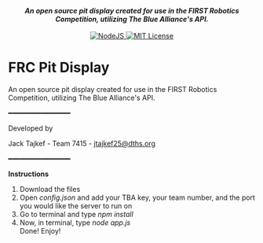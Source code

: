 <div align="center">
<strong><i>An open source pit display created for use in the FIRST Robotics Competition, utilizing The Blue Alliance's API. </i></strong>
<br>
<br>
<a href="https://nodejs.org/en/download/">
    <img src="https://img.shields.io/badge/Made with-Node.js-0d9c00?style=for-the-badge&logo=Node.js" alt="NodeJS">
</a>
<a href="https://github.com/Jaguar-Robotics/TBA-PitDisplay/LICENSE">
    <img src="https://img.shields.io/badge/license-MIT-green?style=for-the-badge" alt="MIT License">
</a>
</div>

# FRC Pit Display
 An open source pit display created for use in the FIRST Robotics Competition, utilizing The Blue Alliance's API.


━━━━━━━━━━━━━━━

Developed by

Jack Tajkef - Team 7415 - jtajkef25@dths.org

━━━━━━━━━━━━━━━

**Instructions**

1. Download the files
2. Open *config.json* and add your TBA key, your team number, and the port you would like the server to run on
3. Go to terminal and type *npm install*
4. Now, in terminal, type *node app.js*<br>
Done! Enjoy!
